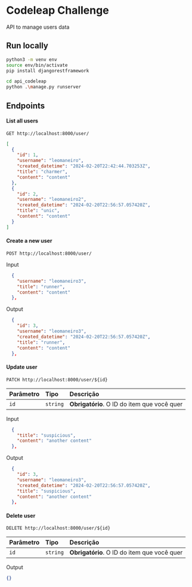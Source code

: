 # Codeleap Challenge

API to manage users data

## Run locally

```bash
python3 -m venv env
source env/bin/activate
pip install djangorestframework

cd api_codeleap
python .\manage.py runserver
```

## Endpoints

#### List all users

```http
GET http://localhost:8000/user/
```

```json
[
  {
    "id": 1,
    "username": "leomaneiro",
    "created_datetime": "2024-02-20T22:42:44.703253Z",
    "title": "charmer",
    "content": "content"
  },
  {
    "id": 2,
    "username": "leomaneiro2",
    "created_datetime": "2024-02-20T22:56:57.057420Z",
    "title": "unic",
    "content": "content"
  }
]
```

#### Create a new user

```http
POST http://localhost:8000/user/
```

Input

```json
  {
    "username": "leomaneiro3",
    "title": "runner",
    "content": "content"
  },
```

Output

```json
  {
    "id": 3,
    "username": "leomaneiro3",
    "created_datetime": "2024-02-20T22:56:57.057420Z",
    "title": "runner",
    "content": "content"
  },
```

#### Update user

```http
PATCH http://localhost:8000/user/${id}
```

| Parâmetro | Tipo     | Descrição                                   |
| :-------- | :------- | :------------------------------------------ |
| `id`      | `string` | **Obrigatório**. O ID do item que você quer |

Input

```json
  {
    "title": "suspicious",
    "content": "another content"
  },
```

Output

```json
  {
    "id": 3,
    "username": "leomaneiro3",
    "created_datetime": "2024-02-20T22:56:57.057420Z",
    "title": "suspicious",
    "content": "another content"
  },
```

#### Delete user

```http
DELETE http://localhost:8000/user/${id}
```

| Parâmetro | Tipo     | Descrição                                   |
| :-------- | :------- | :------------------------------------------ |
| `id`      | `string` | **Obrigatório**. O ID do item que você quer |

Output

```json
{}
```
